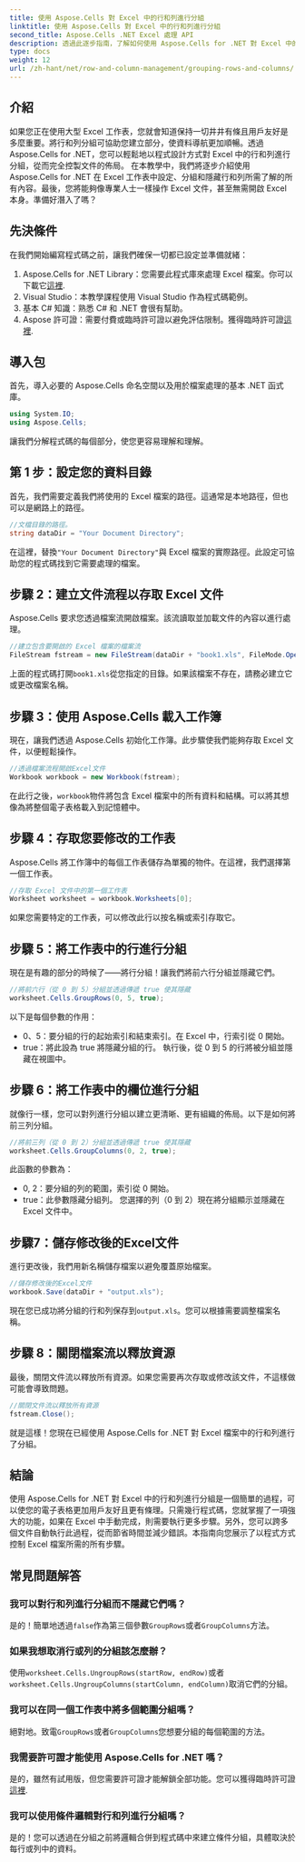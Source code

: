 ```yaml
---
title: 使用 Aspose.Cells 對 Excel 中的行和列進行分組
linktitle: 使用 Aspose.Cells 對 Excel 中的行和列進行分組
second_title: Aspose.Cells .NET Excel 處理 API
description: 透過此逐步指南，了解如何使用 Aspose.Cells for .NET 對 Excel 中的行和列進行分組。
type: docs
weight: 12
url: /zh-hant/net/row-and-column-management/grouping-rows-and-columns/
---
```

## 介紹
如果您正在使用大型 Excel 工作表，您就會知道保持一切井井有條且用戶友好是多麼重要。將行和列分組可協助您建立部分，使資料導航更加順暢。透過 Aspose.Cells for .NET，您可以輕鬆地以程式設計方式對 Excel 中的行和列進行分組，從而完全控製文件的佈局。
在本教學中，我們將逐步介紹使用 Aspose.Cells for .NET 在 Excel 工作表中設定、分組和隱藏行和列所需了解的所有內容。最後，您將能夠像專業人士一樣操作 Excel 文件，甚至無需開啟 Excel 本身。準備好潛入了嗎？
## 先決條件
在我們開始編寫程式碼之前，讓我們確保一切都已設定並準備就緒：
1.  Aspose.Cells for .NET Library：您需要此程式庫來處理 Excel 檔案。你可以下載它[這裡](https://releases.aspose.com/cells/net/).
2. Visual Studio：本教學課程使用 Visual Studio 作為程式碼範例。
3. 基本 C# 知識：熟悉 C# 和 .NET 會很有幫助。
4. Aspose 許可證：需要付費或臨時許可證以避免評估限制。獲得臨時許可證[這裡](https://purchase.aspose.com/temporary-license/).
## 導入包
首先，導入必要的 Aspose.Cells 命名空間以及用於檔案處理的基本 .NET 函式庫。 
```csharp
using System.IO;
using Aspose.Cells;
```
讓我們分解程式碼的每個部分，使您更容易理解和理解。
## 第 1 步：設定您的資料目錄
首先，我們需要定義我們將使用的 Excel 檔案的路徑。這通常是本地路徑，但也可以是網路上的路徑。
```csharp
//文檔目錄的路徑。
string dataDir = "Your Document Directory";
```
在這裡，替換`"Your Document Directory"`與 Excel 檔案的實際路徑。此設定可協助您的程式碼找到它需要處理的檔案。
## 步驟 2：建立文件流程以存取 Excel 文件
Aspose.Cells 要求您透過檔案流開啟檔案。該流讀取並加載文件的內容以進行處理。
```csharp
//建立包含要開啟的 Excel 檔案的檔案流
FileStream fstream = new FileStream(dataDir + "book1.xls", FileMode.Open);
```
上面的程式碼打開`book1.xls`從您指定的目錄。如果該檔案不存在，請務必建立它或更改檔案名稱。
## 步驟 3：使用 Aspose.Cells 載入工作簿
現在，讓我們透過 Aspose.Cells 初始化工作簿。此步驟使我們能夠存取 Excel 文件，以便輕鬆操作。
```csharp
//透過檔案流程開啟Excel文件
Workbook workbook = new Workbook(fstream);
```
在此行之後，`workbook`物件將包含 Excel 檔案中的所有資料和結構。可以將其想像為將整個電子表格載入到記憶體中。
## 步驟 4：存取您要修改的工作表
Aspose.Cells 將工作簿中的每個工作表儲存為單獨的物件。在這裡，我們選擇第一個工作表。
```csharp
//存取 Excel 文件中的第一個工作表
Worksheet worksheet = workbook.Worksheets[0];
```
如果您需要特定的工作表，可以修改此行以按名稱或索引存取它。
## 步驟 5：將工作表中的行進行分組
現在是有趣的部分的時候了——將行分組！讓我們將前六行分組並隱藏它們。
```csharp
//將前六行（從 0 到 5）分組並透過傳遞 true 使其隱藏
worksheet.Cells.GroupRows(0, 5, true);
```
以下是每個參數的作用：
- 0、5：要分組的行的起始索引和結束索引。在 Excel 中，行索引從 0 開始。
- true：將此設為 true 將隱藏分組的行。
執行後，從 0 到 5 的行將被分組並隱藏在視圖中。
## 步驟 6：將工作表中的欄位進行分組
就像行一樣，您可以對列進行分組以建立更清晰、更有組織的佈局。以下是如何將前三列分組。
```csharp
//將前三列（從 0 到 2）分組並透過傳遞 true 使其隱藏
worksheet.Cells.GroupColumns(0, 2, true);
```
此函數的參數為：
- 0, 2：要分組的列的範圍，索引從 0 開始。
- true：此參數隱藏分組列。
您選擇的列（0 到 2）現在將分組顯示並隱藏在 Excel 文件中。
## 步驟7：儲存修改後的Excel文件
進行更改後，我們用新名稱儲存檔案以避免覆蓋原始檔案。
```csharp
//儲存修改後的Excel文件
workbook.Save(dataDir + "output.xls");
```
現在您已成功將分組的行和列保存到`output.xls`。您可以根據需要調整檔案名稱。
## 步驟 8：關閉檔案流以釋放資源
最後，關閉文件流以釋放所有資源。如果您需要再次存取或修改該文件，不這樣做可能會導致問題。
```csharp
//關閉文件流以釋放所有資源
fstream.Close();
```
就是這樣！您現在已經使用 Aspose.Cells for .NET 對 Excel 檔案中的行和列進行了分組。
## 結論
使用 Aspose.Cells for .NET 對 Excel 中的行和列進行分組是一個簡單的過程，可以使您的電子表格更加用戶友好且更有條理。只需幾行程式碼，您就掌握了一項強大的功能，如果在 Excel 中手動完成，則需要執行更多步驟。另外，您可以跨多個文件自動執行此過程，從而節省時間並減少錯誤。本指南向您展示了以程式方式控制 Excel 檔案所需的所有步驟。
## 常見問題解答
### 我可以對行和列進行分組而不隱藏它們嗎？  
是的！簡單地透過`false`作為第三個參數`GroupRows`或者`GroupColumns`方法。
### 如果我想取消行或列的分組該怎麼辦？  
使用`worksheet.Cells.UngroupRows(startRow, endRow)`或者`worksheet.Cells.UngroupColumns(startColumn, endColumn)`取消它們的分組。
### 我可以在同一個工作表中將多個範圍分組嗎？  
絕對地。致電`GroupRows`或者`GroupColumns`您想要分組的每個範圍的方法。
### 我需要許可證才能使用 Aspose.Cells for .NET 嗎？  
是的，雖然有試用版，但您需要許可證才能解鎖全部功能。您可以獲得臨時許可證[這裡](https://purchase.aspose.com/temporary-license/).
### 我可以使用條件邏輯對行和列進行分組嗎？  
是的！您可以透過在分組之前將邏輯合併到程式碼中來建立條件分組，具體取決於每行或列中的資料。
